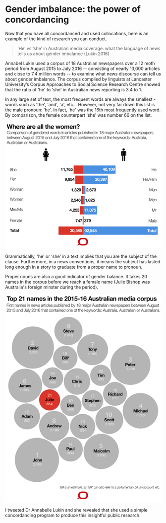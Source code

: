 # Gender imbalance: the power of concordancing

Now that you have all concordanced and used collocations, here is an example of the kind of research you can conduct.

> ‘He’ vs ‘she’ in Australian media coverage: what the language of news tells us about gender imbalance \(Lukin 2016\)

Annabel Lukin used a corpus of 18 Australian newspapers over a 12 moth period from August 2015 to July 2016 -- consisting of nearly 13,000 articles and close to 7.4 million words -- to examine what news discourse can tell us about gender imbalance. The corpus complied by linguists at Lancaster University’s Corpus Approaches to Social Science Research Centre showed that the ratio of 'he' to 'she' in Australian news reporting is 3.4 to 1.

In any large set of text, the most frequent words are always the smallest - words such as 'the', 'and', 'a', etc... However, not very far down this list is the male pronoun: 'he'. In fact, 'he' was the 16th most frequently used word. By comparison, the female counterpart 'she' was number 66 on the list.

![](images/he-she.png)

Grammatically, 'he' or 'she' in a text implies that you are the subject of the clause. Furthermore, in a news conventions, it means the subject has lasted long enough in a story to graduate from a proper name to pronoun.

Proper nouns are also a good indicator of gender balance. It takes 20 names in the corpus before we reach a female name \(Julie Bishop was Australia's foreign minster during the period\).

![](images/names.png)

I tweeted Dr Annabelle Lukin and she revealed that she used a simple concordancing program to produce this insightful public research.

